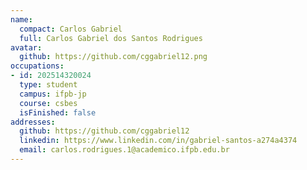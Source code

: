 ```yaml
---
name:
  compact: Carlos Gabriel
  full: Carlos Gabriel dos Santos Rodrigues
avatar:
  github: https://github.com/cggabriel12.png
occupations:
- id: 202514320024
  type: student
  campus: ifpb-jp
  course: csbes
  isFinished: false
addresses:
  github: https://github.com/cggabriel12
  linkedin: https://www.linkedin.com/in/gabriel-santos-a274a4374
  email: carlos.rodrigues.1@academico.ifpb.edu.br
---
```

